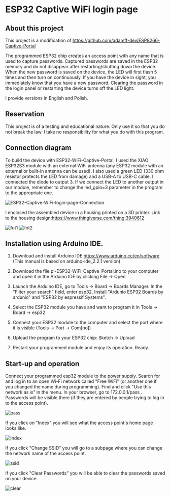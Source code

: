 # ESP32 Captive WiFi login page

## About this project

This project is a modification of https://github.com/adamff-dev/ESP8266-Captive-Portal

The programmed ESP32 chip creates an access point with any name that is used to capture passwords. Captured passwords are saved in the ESP32 memory and do not disappear after restarting/shutting down the device. When the new password is saved on the device, the LED will first flash 5 times and then turn on continuously. If you have the device in sight, you immediately know that you have a new password. Clearing the password in the login panel or restarting the device turns off the LED light.

I provide versions in English and Polish.

## Reservation

This project is of a testing and educational nature. Only use it so that you do not break the law. I take no responsibility for what you do with this program.

## Connection diagram

To build the device with ESP32-WiFi-Captive-Portal, I used the XIAO ESP32S3 module with an external WiFi antenna (any ESP32 module with an external or built-in antenna can be used). I also used a green LED (330 ohm resistor protects the LED from damage) and a USB-A to USB-C cable. I connected the diode to output 3. If we connect the LED to another output in our module, remember to change the led_gpio=3 parameter in the program to the appropriate one.

![ESP32-Captive-WiFi-login-page-Connection](https://github.com/ZrutrA/ESP32-Captive-WiFi-login-page/assets/155777818/175acfb6-882d-4bd8-ba63-a6223a130704)

I enclosed the assembled device in a housing printed on a 3D printer. 
Link to the housing design:https://www.thingiverse.com/thing:3940612

![fot1](https://github.com/ZrutrA/ESP32-WiFi-Captive-Portal/assets/155777818/672de2bc-eaa3-467a-8633-c086c5b0617c)
![fot2](https://github.com/ZrutrA/ESP32-WiFi-Captive-Portal/assets/155777818/19edbfaa-fda0-462a-9cf7-e4bb68b88b4d)

## Installation using Arduino IDE.

1. Download and install Arduino IDE
https://www.arduino.cc/en/software
(This manual is based on arduino-ide_2.2.1 version)

2. Download the file pl-ESP32-WiFi_Captive_Portal.ino to your computer and open it in the Arduino IDE by clicking File -> Open

3. Launch the Arduino IDE, go to Tools -> Board -> Boards Manager. In the "Filter your search" field, enter esp32. Install "Ardunio ESP32 Boards by ardunio" and "ESP32 by espressif Systems".

4. Select the ESP32 module you have and want to program it in Tools -> Board -> esp32

5. Connect your ESP32 module to the computer and select the port where it is visible (Tools -> Port -> Com[no])

6. Upload the program to your ESP32 chip: Sketch -> Upload

7. Restart your programmed module and enjoy its operation. Ready.

## Start-up and operation

Connect your programmed esp32 module to the power supply. Search for and log in to an open Wi-Fi network called "Free WiFi" (or another one if you changed the name during programming). Find and click "Use this network as is" in the menu.
In your browser, go to 172.0.0.1/pass . Passwords will be visible there (if they are entered by people trying to log in to the access point).

![pass](https://github.com/ZrutrA/ESP32-WiFi-Captive-Portal/assets/155777818/65cd339a-011c-47a4-a990-e3840e6ea986)

If you click on "Index" you will see what the access point's home page looks like.

![index](https://github.com/ZrutrA/ESP32-WiFi-Captive-Portal/assets/155777818/fc16452e-c852-463b-8f13-caf5db87392b)

If you click "Change SSID" you will go to a subpage where you can change the network name of the access point.

![ssid](https://github.com/ZrutrA/ESP32-WiFi-Captive-Portal/assets/155777818/21155a40-538b-43b5-aad4-2023c474aaf5)

If you click "Clear Passwords" you will be able to clear the passwords saved on your device.

![clear](https://github.com/ZrutrA/ESP32-WiFi-Captive-Portal/assets/155777818/871341df-d318-4f31-bfc3-61934a300981)


